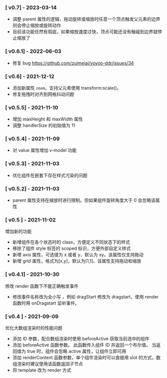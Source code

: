 ### [ v0.7] - 2023-03-14

- 调整 parent 属性的逻辑，拖动旋转或缩放时任意一个顶点触发父元素的边界则会停止缩放或旋转动作
- 目前该功能任然有瑕疵，如果缩放速度过快，顶点可能还没有触碰到边界就停止缩放了

### [ v0.6.1] - 2022-06-03

- 修复 bug https://github.com/zuimeiaj/yoyoo-ddr/issues/34

### [ v0.6] - 2021-12-12

- 添加新属性 `zoom`，支持父元素使用 transform:scale()。
- 修复拖拽时对齐到网格抖动问题

### [ v0.5.5] - 2021-11-10

- 增加 maxHeight 和 maxWidth 属性
- 调整 handlerSize 的初始值为 11

### [ v0.5.4] - 2021-11-09

- 对 value 属性增加 v-model 功能

### [ v0.5.3] - 2021-11-03

- 优化组件在嵌套下存在样式污染的问题

### [ v0.5.2] - 2021-11-03

- parent 属性支持在缩放时进行限制。但如果组件旋转角度大于 0 会忽略该属性

### [ v0.5 ] - 2021-11-02

增加新的功能

- 新增组件在各个状态时的 class，方便定义不同状态下的样式
- 移除了组件 style 标签的 scoped 标识，方便外部自定义样式
- 新增 axis 属性，可选值为 x 或者 y，默认为 xy。该属性仅支持拖动
- 新增 grid 属性，格式为[x,y]，默认为[1,1]。该属性支持拖动和缩放

### [ v0.4.1] - 2021-10-30

修改 render 函数下不能正确触发事件

- 修改事件名称改为全小写 ，例如 dragStart 修改为 dragstart，使用 render 函数时用 onDragstart 监听事件。

### [ v0.4 ] - 2021-09-09

优化大数组渲染时的性能问题

- 添加 ID 参数，配合数组渲染时使用 beforeActive 获取当前选中的组件
- 添加 beforeActive 函数参数。 此函数传入组件 ID 并返回一个布尔值。 当返回值为 true 时，组件会忽略 active 属性，让组件立即可用
- 添加 renderContent 函数参数，单个组件渲染时可以直接用 slot 的方式，数组渲染时建议使用该函数返回子节点
- 将 template 改为 render 方式
